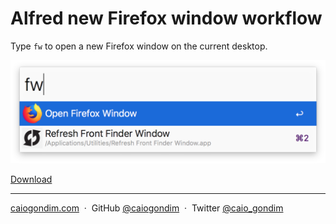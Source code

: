# Alfred new Firefox window workflow

Type `fw` to open a new Firefox window on the current desktop.

<img src="./preview.png" alt="preview">

<a href="./firefox-window.alfredworkflow?raw=true">Download</a>

---

[caiogondim.com](https://caiogondim.com) &nbsp;&middot;&nbsp;
GitHub [@caiogondim](https://github.com/caiogondim) &nbsp;&middot;&nbsp;
Twitter [@caio_gondim](https://twitter.com/caio_gondim)
